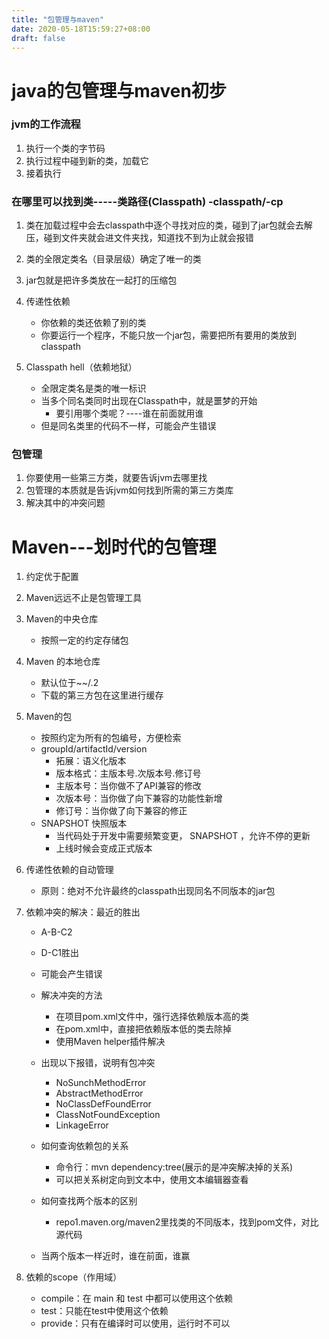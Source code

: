 ```yaml
---
title: "包管理与maven"
date: 2020-05-18T15:59:27+08:00
draft: false
---
```


# java的包管理与maven初步

### jvm的工作流程
1. 执行一个类的字节码
2. 执行过程中碰到新的类，加载它
3. 接着执行
   
### 在哪里可以找到类-----类路径(Classpath)  -classpath/-cp
1. 类在加载过程中会去classpath中逐个寻找对应的类，碰到了jar包就会去解压，碰到文件夹就会进文件夹找，知道找不到为止就会报错
 
2. 类的全限定类名（目录层级）确定了唯一的类

3. jar包就是把许多类放在一起打的压缩包
 
4. 传递性依赖
   * 你依赖的类还依赖了别的类
   * 你要运行一个程序，不能只放一个jar包，需要把所有要用的类放到classpath
  
5. Classpath hell（依赖地狱）
   * 全限定类名是类的唯一标识
   * 当多个同名类同时出现在Classpath中，就是噩梦的开始
        * 要引用哪个类呢？----谁在前面就用谁
   * 但是同名类里的代码不一样，可能会产生错误

### 包管理
1. 你要使用一些第三方类，就要告诉jvm去哪里找
2. 包管理的本质就是告诉jvm如何找到所需的第三方类库
3. 解决其中的冲突问题


# Maven---划时代的包管理
1. 约定优于配置
 
2. Maven远远不止是包管理工具

3. Maven的中央仓库
    * 按照一定的约定存储包
  
4. Maven 的本地仓库
   * 默认位于~~/.2
   * 下载的第三方包在这里进行缓存
  
5. Maven的包
   * 按照约定为所有的包编号，方便检索
   * groupId/artifactId/version
      * 拓展：语义化版本
      * 版本格式：主版本号.次版本号.修订号
      * 主版本号：当你做不了API兼容的修改
      * 次版本号：当你做了向下兼容的功能性新增
      * 修订号：当你做了向下兼容的修正
   * SNAPSHOT 快照版本
     * 当代码处于开发中需要频繁变更， SNAPSHOT ，允许不停的更新
     * 上线时候会变成正式版本

6. 传递性依赖的自动管理
   * 原则：绝对不允许最终的classpath出现同名不同版本的jar包
  
7. 依赖冲突的解决：最近的胜出
    * A-B-C2
    * D-C1胜出
    * 可能会产生错误 

    * 解决冲突的方法
        * 在项目pom.xml文件中，强行选择依赖版本高的类
        * 在pom.xml中，直接把依赖版本低的类去除掉
        * 使用Maven helper插件解决

    * 出现以下报错，说明有包冲突
      * NoSunchMethodError
      *  AbstractMethodError
      *  NoClassDefFoundError
      *  ClassNotFoundException
      *  LinkageError

    * 如何查询依赖包的关系
      * 命令行：mvn dependency:tree(展示的是冲突解决掉的关系)
      * 可以把关系树定向到文本中，使用文本编辑器查看

    * 如何查找两个版本的区别
      * repo1.maven.org/maven2里找类的不同版本，找到pom文件，对比源代码

    * 当两个版本一样近时，谁在前面，谁赢

8. 依赖的scope（作用域）
    * compile：在 main 和 test 中都可以使用这个依赖
    * test：只能在test中使用这个依赖
    * provide：只有在编译时可以使用，运行时不可以